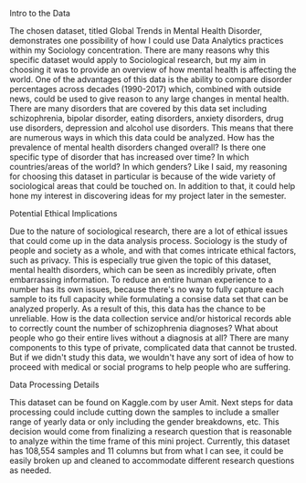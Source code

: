 Intro to the Data

The chosen dataset, titled Global Trends in Mental Health Disorder, demonstrates one possibility of how I could use Data Analytics practices within my Sociology concentration. There are many reasons why this specific dataset would apply to Sociological research, but my aim in choosing it was to provide an overview of how mental health is affecting the world. One of the advantages of this data is the ability to compare disorder percentages across decades (1990-2017) which, combined with outside news, could be used to give reason to any large changes in mental health. There are many disorders that are covered by this data set including schizophrenia, bipolar disorder, eating disorders, anxiety disorders, drug use disorders, depression and alcohol use disorders. This means that there are numerous ways in which this data could be analyzed. How has the prevalence of mental health disorders changed overall? Is there one specific type of disorder that has increased over time? In which countries/areas of the world? In which genders? Like I said, my reasoning for choosing this dataset in particular is because of the wide variety of sociological areas that could be touched on. In addition to that, it could help hone my interest in discovering ideas for my project later in the semester.

Potential Ethical Implications

Due to the nature of sociological research, there are a lot of ethical issues that could come up in the data analysis process. Sociology is the study of people and society as a whole, and with that comes intricate ethical factors, such as privacy. This is especially true given the topic of this dataset, mental health disorders, which can be seen as incredibly private, often embarrassing information. To reduce an entire human experience to a number has its own issues, because there's no way to fully capture each sample to its full capacity while formulating a consise data set that can be analyzed properly. As a result of this, this data has the chance to be unreliable. How is the data collection service and/or historical records able to correctly count the number of schizophrenia diagnoses? What about people who go their entire lives without a diagnosis at all? There are many components to this type of private, complicated data that cannot be trusted. But if we didn't study this data, we wouldn't have any sort of idea of how to proceed with medical or social programs to help people who are suffering.

Data Processing Details

This dataset can be found on Kaggle.com by user Amit. Next steps for data processing could include cutting down the samples to include a smaller range of yearly data or only including the gender breakdowns, etc. This decision would come from finalizing a research question that is reasonable to analyze within the time frame of this mini project. Currently, this dataset has 108,554 samples and 11 columns but from what I can see, it could be easily broken up and cleaned to accommodate different research questions as needed.
